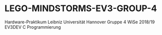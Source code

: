 # LEGO-MINDSTORMS-EV3-GROUP-4
Hardware-Praktikum Leibniz Universität Hannover Gruppe 4 WiSe 2018/19 EV3DEV C Programmierung

